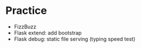 # Practice

- FizzBuzz
- Flask extend: add bootstrap
- Flask debug: static file serving (typing speed test)


